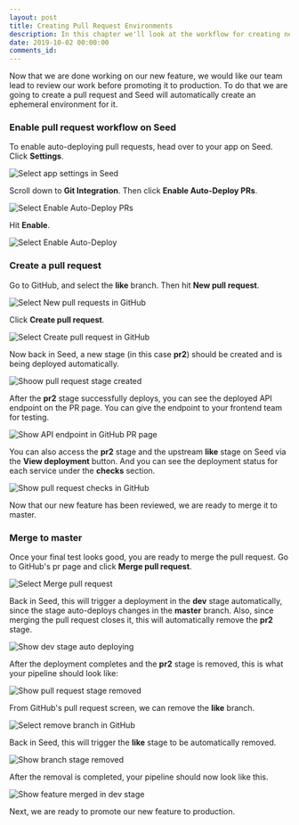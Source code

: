```yaml
---
layout: post
title: Creating Pull Request Environments
description: In this chapter we'll look at the workflow for creating new pull request based environments for your Serverless app using Seed.
date: 2019-10-02 00:00:00
comments_id: 
---
```


Now that we are done working on our new feature, we would like our team lead to review our work before promoting it to production. To do that we are going to create a pull request and Seed will automatically create an ephemeral environment for it.

### Enable pull request workflow on Seed

To enable auto-deploying pull requests, head over to your app on Seed. Click **Settings**.

![Select app settings in Seed](/assets/best-practices/creating-pull-request-environments/select-app-settings-in-seed.png)

Scroll down to **Git Integration**. Then click **Enable Auto-Deploy PRs**.

![Select Enable Auto-Deploy PRs](/assets/best-practices/creating-pull-request-environments/select-enable-auto-deploy-prs.png)

Hit **Enable**.

![Select Enable Auto-Deploy](/assets/best-practices/creating-pull-request-environments/select-enable-auto-deploy.png)

### Create a pull request

Go to GitHub, and select the **like** branch. Then hit **New pull request**.

![Select New pull requests in GitHub](/assets/best-practices/creating-pull-request-environments/select-new-pull-requests-in-github.png)

Click **Create pull request**.

![Select Create pull request in GitHub](/assets/best-practices/creating-pull-request-environments/select-create-pull-request-in-github.png)

Now back in Seed, a new stage (in this case **pr2**) should be created and is being deployed automatically.

![Shoow pull request stage created](/assets/best-practices/creating-pull-request-environments/shoow-pull-request-stage-created.png)

After the **pr2** stage successfully deploys, you can see the deployed API endpoint on the PR page. You can give the endpoint to your frontend team for testing.

![Show API endpoint in GitHub PR page](/assets/best-practices/creating-pull-request-environments/show-api-endpoint-in-github-pr-page.png)

You can also access the **pr2** stage and the upstream **like** stage on Seed via the **View deployment** button. And you can see the deployment status for each service under the **checks** section.

![Show pull request checks in GitHub](/assets/best-practices/creating-pull-request-environments/show-pull-request-checks-in-github.png)

Now that our new feature has been reviewed, we are ready to merge it to master.

### Merge to master

Once your final test looks good, you are ready to merge the pull request. Go to GitHub's pr page and click **Merge pull request**.

![Select Merge pull request](/assets/best-practices/creating-pull-request-environments/select-merge-pull-request.png)

Back in Seed, this will trigger a deployment in the **dev** stage automatically, since the stage auto-deploys changes in the **master** branch. Also, since merging the pull request closes it, this will automatically remove the **pr2** stage.

![Show dev stage auto deploying](/assets/best-practices/creating-pull-request-environments/show-dev-stage-auto-deploying.png)

After the deployment completes and the **pr2** stage is removed, this is what your pipeline should look like:

![Show pull request stage removed](/assets/best-practices/creating-pull-request-environments/show-pull-request-stage-removed.png)

From GitHub's pull request screen, we can remove the **like** branch.

![Select remove branch in GitHub](/assets/best-practices/creating-pull-request-environments/select-remove-branch-in-github.png)

Back in Seed, this will trigger the **like** stage to be automatically removed.

![Show branch stage removed](/assets/best-practices/creating-pull-request-environments/show-branch-stage-removed.png)

After the removal is completed, your pipeline should now look like this.

![Show feature merged in dev stage](/assets/best-practices/creating-pull-request-environments/show-feature-merged-in-dev-stage.png)

Next, we are ready to promote our new feature to production.
